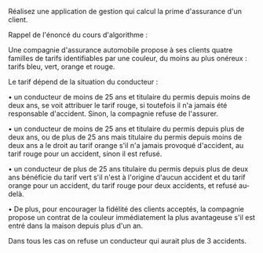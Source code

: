 Réalisez une application de gestion qui calcul la prime d'assurance d'un client.

Rappel de l'énoncé du cours d'algorithme :

Une compagnie d'assurance automobile propose à ses clients quatre familles de tarifs identifiables par une couleur, du moins au plus onéreux : tarifs bleu, vert, orange et rouge.

Le tarif dépend de la situation du conducteur :

• un conducteur de moins de 25 ans et titulaire du permis depuis moins de deux ans, se voit attribuer le tarif rouge, si toutefois il n'a jamais été responsable d'accident. Sinon, la compagnie refuse de l'assurer.

• un conducteur de moins de 25 ans et titulaire du permis depuis plus de deux ans, ou de plus de 25 ans mais titulaire du permis depuis moins de deux ans a le droit au tarif orange s'il n'a jamais provoqué d'accident, au tarif rouge pour un accident, sinon il est refusé.

• un conducteur de plus de 25 ans titulaire du permis depuis plus de deux ans bénéficie du tarif vert s'il n'est à l'origine d'aucun accident et du tarif orange pour un accident, du tarif rouge pour deux accidents, et refusé au-delà.

• De plus, pour encourager la fidélité des clients acceptés, la compagnie propose un contrat de la couleur immédiatement la plus avantageuse s'il est entré dans la maison depuis plus d'un an.

Dans tous les cas on refuse un conducteur qui aurait plus de 3 accidents.
